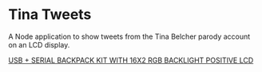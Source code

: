 # Tina Tweets

A Node application to show tweets from the Tina Belcher parody account on an LCD display.

[USB + SERIAL BACKPACK KIT WITH 16X2 RGB BACKLIGHT POSITIVE LCD](https://www.adafruit.com/products/782)
